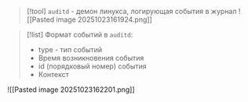 
> [!tool] 
> `auditd` - демон линукса, логирующая события в журнал
> ![[Pasted image 20251023161924.png]]
> 

> [!list] 
> Формат событий в `auditd`:
> - type - тип событий
> - Время возникновения события
> - id (порядковый номер) события
> - Контекст

![[Pasted image 20251023162201.png]]
